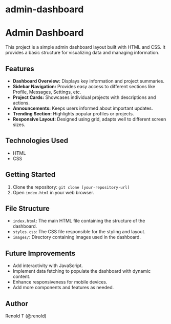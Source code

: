 # admin-dashboard
# Admin Dashboard

This project is a simple admin dashboard layout built with HTML and CSS. It provides a basic structure for visualizing data and managing information.

## Features

* **Dashboard Overview:** Displays key information and project summaries.
* **Sidebar Navigation:** Provides easy access to different sections like Profile, Messages, Settings, etc.
* **Project Cards:** Showcases individual projects with descriptions and actions.
* **Announcements:** Keeps users informed about important updates.
* **Trending Section:** Highlights popular profiles or projects.
* **Responsive Layout:** Designed using grid, adapts well to different screen sizes.

## Technologies Used

* HTML
* CSS

## Getting Started

1.  Clone the repository:  `git clone [your-repository-url]`
2.  Open `index.html` in your web browser.

## File Structure

* `index.html`:  The main HTML file containing the structure of the dashboard.
* `styles.css`:  The CSS file responsible for the styling and layout.
* `images/`:  Directory containing images used in the dashboard.

## Future Improvements

* Add interactivity with JavaScript.
* Implement data fetching to populate the dashboard with dynamic content.
* Enhance responsiveness for mobile devices.
* Add more components and features as needed.

## Author

Renold T (@renold)